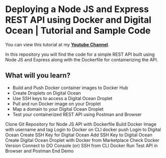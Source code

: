 # Deploying a Node JS and Express REST API using Docker and Digital Ocean | Tutorial and Sample Code

You can view this tutorial at my [**Youtube Channel**](https://youtube.com).

In this repository you will find the code for a simple REST API built using Node JS and Express along with the Dockerfile for containerizing the API. 

## What will you learn?

- Build and Push Docker container images to Docker Hub
- Create Droplets on Digital Ocean
- Use SSH keys to access a Digital Ocean Droplet
- Pull and run Docker image on your Droplet 
- Map a domain to your Digital Ocean Droplet  
- Test your containerized REST API using Postman and Browser

Clone Git Repository for Node JS API with Dockerfile
Build Docker Image with username and tag 
Login to Docker on CLI 
docker push
Login to Digital Ocean 
Create SSH Key for Digital Ocean 
Add SSH Key to Digital Ocean 
Create Digital Ocean Droplet with Docker from Marketplace 
Check Docker Version 
Connect to DO Console (or) SSH from CLI 
Docker Run 
Test API in Browser and Postman
End Demo